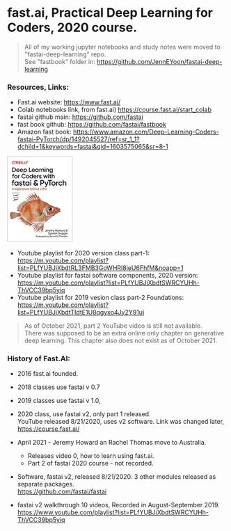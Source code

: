 # fast.ai, Practical Deep Learning for Coders, 2020 course.    

> All of my working jupyter notebooks and study notes were moved to "fastai-deep-learning" repo.    
> See "fastbook" folder in:  https://github.com/JennEYoon/fastai-deep-learning  

### Resources, Links:  
  * Fast.ai website:  https://www.fast.ai/  
  * Colab notebooks link, from fast.ai)  https://course.fast.ai/start_colab    
  * fastai github main:  https://github.com/fastai   
  * fast book github: https://github.com/fastai/fastbook   
  * Amazon fast book:  https://www.amazon.com/Deep-Learning-Coders-fastai-PyTorch/dp/1492045527/ref=sr_1_1?dchild=1&keywords=fastai&qid=1603575065&sr=8-1   
   <img src="./fastbook.jpg" alt="fastbook image" width="150">  

  * Youtube playlist for 2020 version class part-1:  
  https://m.youtube.com/playlist?list=PLfYUBJiXbdtRL3FMB3GoWHRI8ieU6FhfM&noapp=1  
  * Youtube playlist for fastai software components, 2020 version:  
  https://m.youtube.com/playlist?list=PLfYUBJiXbdtSWRCYUHh-ThVCC39bp5yiq  
  * Youtube playlist for 2019 vesion class part-2 Foundations:  
  https://m.youtube.com/playlist?list=PLfYUBJiXbdtTIdtE1U8qgyxo4Jy2Y91uj   
   
  > As of October 2021, part 2 YouTube video is still not available.   
  > There was supposed to be an extra online only chapter on generative deep learning.  This chapter also does not exist as of October 2021.   

### History of Fast.AI:

  * 2016 fast.ai founded.  
  * 2018 classes use fastai v 0.7   
  * 2019 classes use fastai v 1.0,    
  * 2020 class, use fastai v2, only part 1 released.  
    YouTube released 8/21/2020, uses v2 software. 
    Link was changed later, https://course.fast.ai/
  * April 2021 - Jeremy Howard an Rachel Thomas move to Australia.   
    - Releases video 0, how to learn using fast.ai. 
    - Part 2 of fastai 2020 course - not recorded.    

  * Software, fastai v2, released 8/21/2020. 
    3 other modules released as separate packages.    
    https://github.com/fastai/fastai 

  * fastai v2 walkthrough 10 videos, Recorded in August-September 2019.   
    https://www.youtube.com/playlist?list=PLfYUBJiXbdtSWRCYUHh-ThVCC39bp5yiq  


